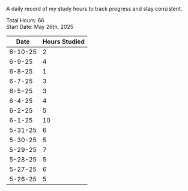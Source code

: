 A daily record of my study hours to track progress and stay consistent.

Total Hours: 66  
Start Date: May 26th, 2025

| **Date** | **Hours Studied** |
| -------- | ----------------- |
| 6-10-25  | 2                 |
| 6-9-25   | 4                 |
| 6-8-25   | 1                 |
| 6-7-25   | 3                 |
| 6-5-25   | 3                 |
| 6-4-25   | 4                 |
| 6-2-25   | 5                 |
| 6-1-25   | 10                |
| 5-31-25  | 6                 |
| 5-30-25  | 5                 |
| 5-29-25  | 7                 |
| 5-28-25  | 5                 |
| 5-27-25  | 6                 |
| 5-26-25  | 5                 |



